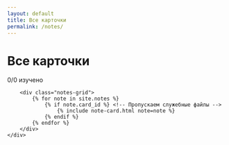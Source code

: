 ```yaml
---
layout: default
title: Все карточки
permalink: /notes/
---
```


<div class="notes-page">
    <div class="container">
        <div class="progress-header">
            <h1 class="page-title">Все карточки</h1>
            <div class="progress-stats" id="progressStats">
                <div class="progress-bar">
                    <div class="progress-fill" id="progressFill"></div>
                </div>
                <span class="progress-text" id="progressText">0/0 изучено</span>
            </div>
        </div>
        
        <div class="notes-grid">
            {% for note in site.notes %}
                {% if note.card_id %} <!-- Пропускаем служебные файлы -->
                    {% include note-card.html note=note %}
                {% endif %}
            {% endfor %}          
        </div>
    </div>
</div>
